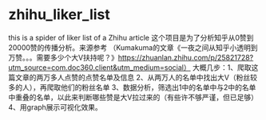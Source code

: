 # zhihu_liker_list
this is a spider of liker list of a Zhihu article
这个项目是为了分析知乎从0赞到20000赞的传播分析。来源参考
（Kumakuma的文章《一夜之间从知乎小透明到万赞。。。需要多少个大V扶持呢？》https://zhuanlan.zhihu.com/p/25821728?utm_source=com.doc360.client&utm_medium=social）
大概几步：1、爬取这篇文章的两万多人点赞的点赞名单及信息
         2、从两万人的名单中找出大V（粉丝较多的人），再爬取他们的粉丝名单
         3、数据分析，筛选出1中的名单中与2中的名单中重叠的名单，以此来判断哪些赞是大V拉过来的（有些许不够严谨，但已足够）
         4、用graph展示可视化效果。
